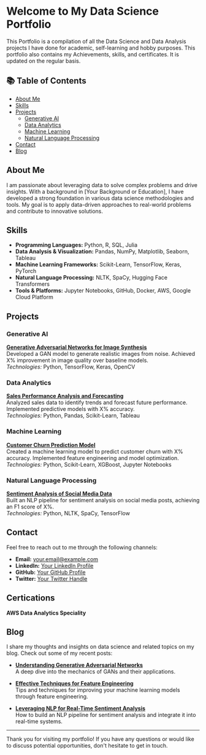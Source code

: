 # Welcome to My Data Science Portfolio

This Portfolio is a compilation of all the Data Science and Data Analysis projects I have done for academic, self-learning and hobby purposes. This portfolio also contains my Achievements, skills, and certificates. It is updated on the regular basis.

## 📚 Table of Contents

- [About Me](#about-me)
- [Skills](#skills)
- [Projects](#projects)
  - [Generative AI](#generative-ai)
  - [Data Analytics](#data-analytics)
  - [Machine Learning](#machine-learning)
  - [Natural Language Processing](#natural-language-processing)
- [Contact](#contact)
- [Blog](#blog)

## About Me

I am passionate about leveraging data to solve complex problems and drive insights. With a background in [Your Background or Education], I have developed a strong foundation in various data science methodologies and tools. My goal is to apply data-driven approaches to real-world problems and contribute to innovative solutions.

## Skills

- **Programming Languages:** Python, R, SQL, Julia
- **Data Analysis & Visualization:** Pandas, NumPy, Matplotlib, Seaborn, Tableau
- **Machine Learning Frameworks:** Scikit-Learn, TensorFlow, Keras, PyTorch
- **Natural Language Processing:** NLTK, SpaCy, Hugging Face Transformers
- **Tools & Platforms:** Jupyter Notebooks, GitHub, Docker, AWS, Google Cloud Platform

## Projects

### Generative AI

**[Generative Adversarial Networks for Image Synthesis](https://github.com/your-username/gan-image-synthesis)**  
Developed a GAN model to generate realistic images from noise. Achieved X% improvement in image quality over baseline models.  
*Technologies:* Python, TensorFlow, Keras, OpenCV

### Data Analytics

**[Sales Performance Analysis and Forecasting](https://github.com/your-username/sales-performance-analysis)**  
Analyzed sales data to identify trends and forecast future performance. Implemented predictive models with X% accuracy.  
*Technologies:* Python, Pandas, Scikit-Learn, Tableau

### Machine Learning

**[Customer Churn Prediction Model](https://github.com/your-username/customer-churn-prediction)**  
Created a machine learning model to predict customer churn with X% accuracy. Implemented feature engineering and model optimization.  
*Technologies:* Python, Scikit-Learn, XGBoost, Jupyter Notebooks

### Natural Language Processing

**[Sentiment Analysis of Social Media Data](https://github.com/your-username/sentiment-analysis)**  
Built an NLP pipeline for sentiment analysis on social media posts, achieving an F1 score of X%.  
*Technologies:* Python, NLTK, SpaCy, TensorFlow

## Contact

Feel free to reach out to me through the following channels:

- **Email:** [your.email@example.com](mailto:your.email@example.com)
- **LinkedIn:** [Your LinkedIn Profile](https://www.linkedin.com/in/your-profile)
- **GitHub:** [Your GitHub Profile](https://github.com/your-username)
- **Twitter:** [Your Twitter Handle](https://twitter.com/your-twitter-handle)

## Certications
**AWS Data Analytics Speciality**

## Blog

I share my thoughts and insights on data science and related topics on my blog. Check out some of my recent posts:

- **[Understanding Generative Adversarial Networks](https://your-blog-link.com/understanding-gan)**  
A deep dive into the mechanics of GANs and their applications.

- **[Effective Techniques for Feature Engineering](https://your-blog-link.com/feature-engineering)**  
Tips and techniques for improving your machine learning models through feature engineering.

- **[Leveraging NLP for Real-Time Sentiment Analysis](https://your-blog-link.com/nlp-sentiment-analysis)**  
How to build an NLP pipeline for sentiment analysis and integrate it into real-time systems.

---

Thank you for visiting my portfolio! If you have any questions or would like to discuss potential opportunities, don't hesitate to get in touch.
